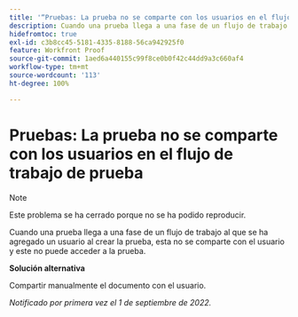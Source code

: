 ```yaml
---
title: '“Pruebas: La prueba no se comparte con los usuarios en el flujo de trabajo de prueba”'
description: Cuando una prueba llega a una fase de un flujo de trabajo al que se ha agregado un usuario al crear la prueba, esta no se comparte con el usuario y este no puede acceder a la prueba.
hidefromtoc: true
exl-id: c3b8cc45-5181-4335-8188-56ca942925f0
feature: Workfront Proof
source-git-commit: 1aed6a440155c99f8ce0b0f42c44dd9a3c660af4
workflow-type: tm+mt
source-wordcount: '113'
ht-degree: 100%

---
```


# Pruebas: La prueba no se comparte con los usuarios en el flujo de trabajo de prueba

<!--This issue is on the WF and WFP TOCs-->
<!--Requested article, live for workaround-->

>[!NOTE]
>
>Este problema se ha cerrado porque no se ha podido reproducir.

Cuando una prueba llega a una fase de un flujo de trabajo al que se ha agregado un usuario al crear la prueba, esta no se comparte con el usuario y este no puede acceder a la prueba.

**Solución alternativa**

Compartir manualmente el documento con el usuario.

_Notificado por primera vez el 1 de septiembre de 2022._
